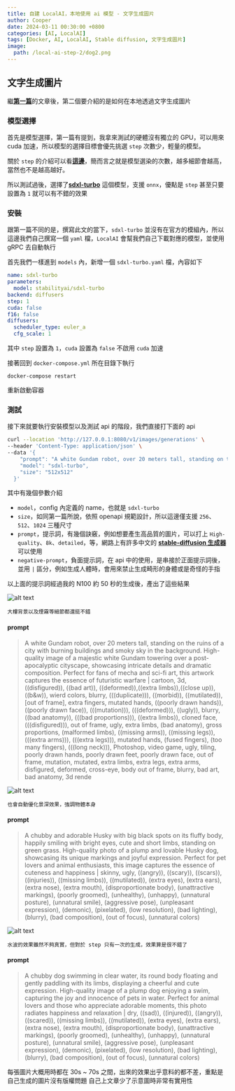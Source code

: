 ```yaml
---
title: 自建 LocalAI，本地使用 ai 模型 - 文字生成圖片
author: Cooper
date: 2024-03-11 00:30:00 +0800
categories: [AI, LocalAI]
tags: [Docker, AI, LocalAI, Stable diffusion, 文字生成圖片]
image:
  path: /local-ai-step-2/dog2.png
---
```


## 文字生成圖片

繼[**第一篇**][1]的文章後，第二個要介紹的是如何在本地透過文字生成圖片

### 模型選擇

首先是模型選擇，第一篇有提到，我拿來測試的硬體沒有獨立的 GPU，可以用來 cuda 加速，所以模型的選擇目標會優先挑選 `step` 次數少，輕量的模型。

關於 `step` 的介紹可以看[**這邊**][2]，簡而言之就是模型選染的次數，越多細節會越高，當然也不是越高越好。

所以測試過後，選擇了[**sdxl-turbo**][3] 這個模型，支援 `onnx`，優點是 `step` 甚至只要設置為 `1` 就可以有不錯的效果

### 安裝

跟第一篇不同的是，撰寫此文的當下，`sdxl-turbo` 並沒有在官方的模組內，所以這邊我們自己撰寫一個 `yaml` 檔，`LocalAI` 會幫我們自己下載對應的模型，並使用 gRPC 去自動執行

首先我們一樣進到 `models` 內，新增一個 `sdxl-turbo.yaml` 檔，內容如下

```yaml
name: sdxl-turbo
parameters:
  model: stabilityai/sdxl-turbo
backend: diffusers
step: 1
cuda: false
f16: false
diffusers:
  scheduler_type: euler_a
  cfg_scale: 1
```

其中 `step` 設置為 `1`，`cuda` 設置為 `false` 不啟用 `cuda` 加速

接著回到 `docker-compose.yml` 所在目錄下執行

```console
docker-compose restart
```

重新啟動容器

### 測試

接下來就要執行安裝模型以及測試 api 的階段，我們直接打下面的 api

```bash
curl --location 'http://127.0.0.1:8080/v1/images/generations' \
--header 'Content-Type: application/json' \
--data '{
    "prompt": "A white Gundam robot, over 20 meters tall, standing on the ruins of a city with burning buildings and smoky sky in the background. High-quality image of a majestic white Gundam towering over a post-apocalyptic cityscape, showcasing intricate details and dramatic composition. Perfect for fans of mecha and sci-fi art, this artwork captures the essence of futuristic warfare | cartoon, 3d, ((disfigured)), ((bad art)), ((deformed)),((extra limbs)),((close up)),((b&w)), wierd colors, blurry, (((duplicate))), ((morbid)), ((mutilated)), [out of frame], extra fingers, mutated hands, ((poorly drawn hands)), ((poorly drawn face)), (((mutation))), (((deformed))), ((ugly)), blurry, ((bad anatomy)), (((bad proportions))), ((extra limbs)), cloned face, (((disfigured))), out of frame, ugly, extra limbs, (bad anatomy), gross proportions, (malformed limbs), ((missing arms)), ((missing legs)), (((extra arms))), (((extra legs))), mutated hands, (fused fingers), (too many fingers), (((long neck))), Photoshop, video game, ugly, tiling, poorly drawn hands, poorly drawn feet, poorly drawn face, out of frame, mutation, mutated, extra limbs, extra legs, extra arms, disfigured, deformed, cross-eye, body out of frame, blurry, bad art, bad anatomy, 3d rende",
    "model": "sdxl-turbo",
    "size": "512x512"
  }'
```

其中有幾個參數介紹

- `model`，config 內定義的 name，也就是 `sdxl-turbo`
- `size`，如同第一篇所說，依照 openapi 規範設計，所以這邊僅支援 `256`、`512`、`1024` 三種尺寸
- `prompt`，提示詞，有幾個訣竅，例如想要產生高品質的圖片，可以打上 `High-quality`、`8k`、`detailed`，等，網路上有許多中文的 [**stable-diffusion 生成器**][4] 可以使用
- `negative-prompt`，負面提示詞，在 api 中的使用，是串接於正面提示詞後，並用 `|` 區分，例如生成人體時，會用來禁止生成畸形的身體或是奇怪的手指

以上面的提示詞經過我的 N100 約 50 秒的生成後，產出了這些結果

![alt text](/local-ai-step-2/gundam.png)

`大樓背景以及煙霧等細節都還挺不錯`

#### prompt
> A white Gundam robot, over 20 meters tall, standing on the ruins of a city with burning buildings and smoky sky in the background. High-quality image of a majestic white Gundam towering over a post-apocalyptic cityscape, showcasing intricate details and dramatic composition. Perfect for fans of mecha and sci-fi art, this artwork captures the essence of futuristic warfare | cartoon, 3d, ((disfigured)), ((bad art)), ((deformed)),((extra limbs)),((close up)),((b&w)), wierd colors, blurry, (((duplicate))), ((morbid)), ((mutilated)), [out of frame], extra fingers, mutated hands, ((poorly drawn hands)), ((poorly drawn face)), (((mutation))), (((deformed))), ((ugly)), blurry, ((bad anatomy)), (((bad proportions))), ((extra limbs)), cloned face, (((disfigured))), out of frame, ugly, extra limbs, (bad anatomy), gross proportions, (malformed limbs), ((missing arms)), ((missing legs)), (((extra arms))), (((extra legs))), mutated hands, (fused fingers), (too many fingers), (((long neck))), Photoshop, video game, ugly, tiling, poorly drawn hands, poorly drawn feet, poorly drawn face, out of frame, mutation, mutated, extra limbs, extra legs, extra arms, disfigured, deformed, cross-eye, body out of frame, blurry, bad art, bad anatomy, 3d rende


![alt text](/local-ai-step-2/dog1.png)

`也會自動優化景深效果，強調物體本身`

#### prompt
> A chubby and adorable Husky with big black spots on its fluffy body, happily smiling with bright eyes, cute and short limbs, standing on green grass. High-quality photo of a plump and lovable Husky dog, showcasing its unique markings and joyful expression. Perfect for pet lovers and animal enthusiasts, this image captures the essence of cuteness and happiness | skinny, ugly, ((angry)), ((scary)), ((scars)), ((injuries)), ((missing limbs)), ((mutilated)), (extra eyes), (extra ears), (extra nose), (extra mouth), (disproportionate body), (unattractive markings), (poorly groomed), (unhealthy), (unhappy), (unnatural posture), (unnatural smile), (aggressive pose), (unpleasant expression), (demonic), (pixelated), (low resolution), (bad lighting), (blurry), (bad composition), (out of focus), (unnatural colors)

![alt text](/local-ai-step-2/dog2.png)

`水波的效果雖然不夠真實，但對於 step 只有一次的生成，效果算是很不錯了`

#### prompt
> A chubby dog swimming in clear water, its round body floating and gently paddling with its limbs, displaying a cheerful and cute expression. High-quality image of a plump dog enjoying a swim, capturing the joy and innocence of pets in water. Perfect for animal lovers and those who appreciate adorable moments, this photo radiates happiness and relaxation | dry, ((sad)), ((injured)), ((angry)), ((scared)), ((missing limbs)), ((mutilated)), (extra eyes), (extra ears), (extra nose), (extra mouth), (disproportionate body), (unattractive markings), (poorly groomed), (unhealthy), (unhappy), (unnatural posture), (unnatural smile), (aggressive pose), (unpleasant expression), (demonic), (pixelated), (low resolution), (bad lighting), (blurry), (bad composition), (out of focus), (unnatural colors)

每張圖片大概用時都在 30s ~ 70s 之間，出來的效果出乎意料的都不差，重點是自己生成的圖片沒有版權問題
自己上文章少了示意圖時非常有實用性

[1]: https://blog.learntw.com/posts/local-ai-step-1/
[2]: https://vocus.cc/article/64410910fd89780001d5fca7
[3]: https://huggingface.co/stabilityai/sdxl-turbo
[4]: https://flowgpt.com/p/stable-diffusion
